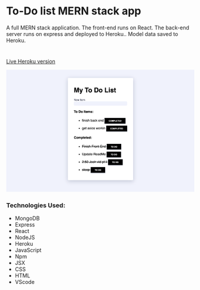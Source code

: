 # To-Do list MERN stack app
A full MERN stack application.
The front-end runs on React.
The back-end server runs on express and deployed to Heroku..
Model data saved to Heroku.
# 
[Live Heroku version](https://roytodolistminiproject.herokuapp.com/)

![main-page](/public/list-page.png)

### Technologies Used:
- MongoDB
- Express
- React
- NodeJS
- Heroku
- JavaScript
- Npm
- JSX
- CSS
- HTML
- VScode